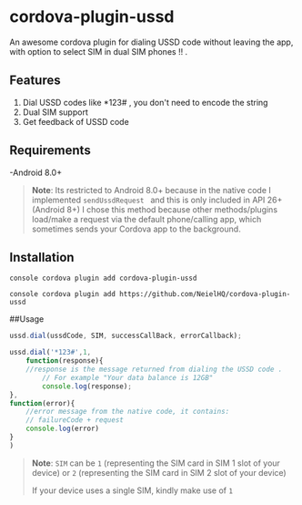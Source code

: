 # cordova-plugin-ussd
An awesome cordova plugin for dialing USSD code without leaving the app, with option to select SIM in dual SIM phones !! . 

## Features
1. Dial USSD codes like *123# , you don't need to encode the string
2. Dual SIM support 
3. Get feedback of USSD code

## Requirements 
-Android 8.0+ 
>**Note**: Its restricted to Android 8.0+ because in the native code I implemented ```sendUssdRequest ``` and this is only included in API 26+ (Android 8+) I chose this method because other methods/plugins load/make a request via the default phone/calling app, which sometimes sends your Cordova app to the background.

## Installation
```console cordova plugin add cordova-plugin-ussd ```

```console cordova plugin add https://github.com/NeielHQ/cordova-plugin-ussd```

##Usage

```javascript
ussd.dial(ussdCode, SIM, successCallBack, errorCallback);

ussd.dial('*123#',1,
    function(response){
    //response is the message returned from dialing the USSD code . 
        // For example "Your data balance is 12GB" 
        console.log(response);
},
function(error){
    //error message from the native code, it contains:
    // failureCode + request
    console.log(error)
}
)
```
>**Note**: ``SIM`` can be ``1`` (representing the SIM card in SIM 1 slot of your device) or ``2`` (representing the SIM card in SIM 2 slot of your device) 
> 
> If your device uses a single SIM, kindly make use of ``1``

